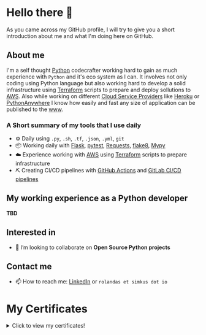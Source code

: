 # Hello there 👋

As you came across my GitHub profile, I will try to give you a short introduction about me and what I'm doing here on GitHub.

## About me

I'm a self thought [Python](https://www.python.org/) codecrafter working hard to gain as much experience with `Python` and it's eco system as I can. It involves not only coding using Python language but also working hard to develop a solid infrastructure using [Terraform](https://www.terraform.io/) scripts to prepare and deploy sollutions to [AWS](https://aws.amazon.com/). Also while working on different [Cloud Service Providers](https://www.redhat.com/en/topics/cloud-computing/what-are-cloud-providers) like [Heroku](https://www.heroku.com/) or [PythonAnywhere](https://www.pythonanywhere.com/) I know how easily and fast any size of application can be published to the [www](https://en.wikipedia.org/wiki/World_Wide_Web).

### A Short summary of my tools that I use daily
- ⚙️ Daily using `.py`, `.sh`, `.tf`, `.json`, `.yml`, `git`
- 📦 Working daily with [Flask](https://flask.palletsprojects.com/en/2.0.x/), [pytest](https://docs.pytest.org/en/6.2.x/), [Requests](https://docs.python-requests.org/en/master/), [flake8](https://flake8.pycqa.org/en/latest/), [Mypy](https://mypy.readthedocs.io/en/stable/)
- ☁️ Experience working with [AWS](https://aws.amazon.com/) using [Terraform](https://www.terraform.io/) scripts to prepare infrastructure
- ⛏️ Creating CI/CD pipelines with [GitHub Actions](https://docs.github.com/en/actions) and [GitLab CI/CD pipelines](https://docs.gitlab.com/ee/ci/pipelines/)


## My working experience as a Python developer
**TBD**

## Interested in
- 👯 I’m looking to collaborate on **Open Source Python projects**

## Contact me
- 📫 How to reach me: [LinkedIn](https://www.linkedin.com/in/simkusr/) or `rolandas et simkus dot io`



# My Certificates

<details>
  <summary>Click to view my certificates!</summary>
  
<p align="center">
<img src="https://github.com/simkusr/simkusr/blob/master/static/img/certificates/Terraform%20and%20GitLab%20CICD%20certificate.jpg" data-canonical-src="https://github.com/simkusr/simkusr/blob/master/static/img/certificates/Terraform%20and%20GitLab%20CICD%20certificate.jpg" width="30%" height="40%" />
&nbsp; &nbsp; &nbsp; &nbsp;
<img src="https://github.com/simkusr/simkusr/blob/master/static/img/certificates/GitLab%20CICD%20certificate.jpg" data-canonical-src="https://github.com/simkusr/simkusr/blob/master/static/img/certificates/GitLab%20CICD%20certificate.jpg" width="30%" height="40%" />
</p>
</details>

